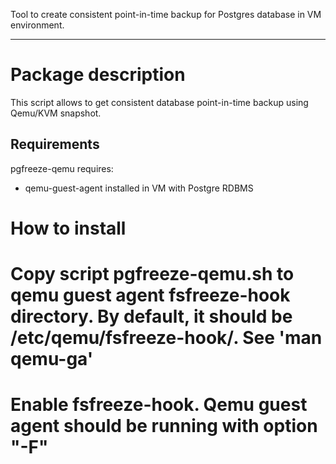 Tool to create consistent point-in-time backup for Postgres database in VM environment.
********************************************************************************

Package description
================================================================================
This script allows to get consistent database point-in-time backup using Qemu/KVM snapshot.


Requirements
--------------------------------------------------------------------------
pgfreeze-qemu requires:

* qemu-guest-agent installed in VM with Postgre RDBMS




How to install
================================================================================

# Copy script pgfreeze-qemu.sh to qemu guest agent fsfreeze-hook directory. By default, it should be /etc/qemu/fsfreeze-hook/. See 'man qemu-ga'
# Enable fsfreeze-hook. Qemu guest agent should be running with option "-F"
